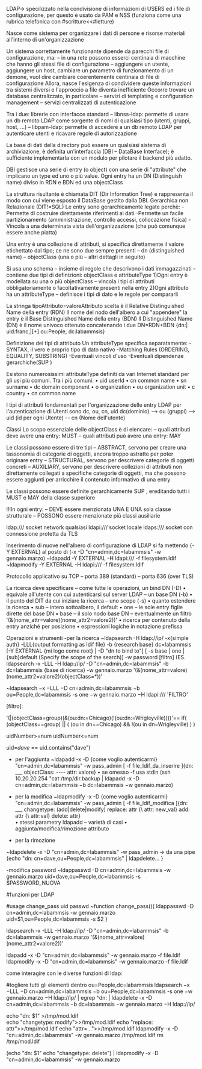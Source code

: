 LDAP-> specilizzato nella condivisione di informazioni di USERS ed i file di configurazione, per questo è usato da PAM e NSS
(funziona come una rubrica telefonica con #scritture<<#letture)

Nasce come sistema per organizzare i dati di persone e
risorse materiali all'interno di un'organizzazione

Un sistema correttamente funzionante dipende da parecchi file di configurazione, ma:
    – in una rete possono esserci centinaia di macchine che hanno gli stessi file di configurazione
    – aggiungere un utente, aggiungere un host, cambiare un parametro di funzionamento di un demone, vuol dire cambiare
    coerentemente centinaia di file di configurazione
Allora, nasce l'esigenza di condividere queste informazioni tra sistemi diversi e l'approccio a file diventa inefficiente
Occorre trovare un database centralizzato, in particolare
    – servizi di templating e configuration management
    – servizi centralizzati di autenticazione

Tra i due: librerie con interfacce standard
– libnss-ldap: permette di usare un db remoto LDAP come sorgente di nomi di qualsiasi tipo (utenti, gruppi, host, ...)
– libpam-ldap: permette di accedere a un db remoto LDAP per autenticare utenti e ricavare regole di autorizzazione

La base di dati della directory può essere un qualsiasi sistema di archiviazione,
è definita un'interfaccia (DBI – DataBase Interface);
è sufficiente implementarla con un modulo per pilotare il backend più adatto.

DBI gestisce una serie di entry (o object) con una serie di "attribute" che implicano un type ed uno o più value.
Ogni entry ha un DN (Distinguish name) diviso in RDN e BDN ed una objectClass

La struttura risultante è chiamata DIT (Dir Information Tree) e rappresenta il modo con cui viene esposto
il DataBase gestito dalla DBI. Gerarchica non Relazionale (DIT!=SQL)
Le entry sono gerarchicamente legate perchè:
    -Permette di costruire direttamente riferimenti ai dati
    -Permette un facile partizionamento (amministrazione, controllo accessi, collocazione fisica)
    -Vincola a una determinata vista dell'organizzazione (che può comunque essere anche piatta)

Una entry è una collezione di attributi, si specifica direttamente il valore etichettato dal tipo;
ce ne sono due sempre presenti
– dn (distinguished name)
– objectClass (una o più – altri dettagli in seguito)

Si usa uno schema
– insieme di regole che descrivono i dati immagazzinati
– contiene due tipi di definizioni: objectClass e attributeType
1)Ogni entry è modellata su una o più objectClass
    – vincola i tipi di attributi obbligatoriamente o facoltativamente presenti nella entry
2)Ogni attributo ha un attributeType
    – definisce i tipi di dato e le regole per compararli

La stringa tipoAttributo=valoreAttributo scelta è il Relative Distinguished Name della entry (RDN)
Il nome del nodo dell'albero a cui "appendere" la entry è il Base Distinguished Name della entry (BDN)
Il Distinguished Name (DN) è il nome univoco ottenuto concatenando i due DN=RDN+BDN {dn:| uid:franc,|[+] ou:People, dc:labammsis}

Definizione dei tipi di attributo
Un attributeType specifica separatamente:
    -SYNTAX, il vero e proprio tipo di dato nativo
    -Matching Rules (ORDERING, EQUALITY, SUBSTRING)
    -Eventuali vincoli d'uso
    -Eventuali dipendenze gerarchiche(SUP <altro attributeType>)

Esistono numerosissimi attributeType definiti da vari Internet standard per gli usi più comuni.
Tra i più comuni:
    • uid userId
    • cn common name
    • sn surname
    • dc domain component
    • o organization
    • ou organization unit
    • c country
    • cn common name

I tipi di attributi fondamentali per l'organizzazione delle entry LDAP per l'autenticazione di Utenti sono dc, ou, cn, uid
dc(dominio) --> ou (gruppi) --> uid (id per ogni Utente) -- cn (Nome dell'utente)

Classi
Lo scopo essenziale delle objectClass è di elencare:
– quali attributi deve avere una entry: MUST
– quali attributi può avere una entry: MAY

Le classi possono essere di tre tipi
– ABSTRACT, servono per creare una tassonomia di categorie di
oggetti, ancora troppo astratte per poter originare entry
– STRUCTURAL, servono per descrivere categorie di oggetti concreti
– AUXILIARY, servono per descrivere collezioni di attributi non
direttamente collegati a specifiche categorie di oggetti,
ma che possono essere aggiunti per arricchire il
contenuto informativo di una entry

Le classi possono essere definite gerarchicamente
SUP <altra objectClass>, ereditando tutti i MUST e MAY della classe superiore

!!!In ogni entry:
    – DEVE essere menzionata UNA E UNA sola classe strutturale
    – POSSONO essere menzionate più classi ausiliarie

ldap:/// socket network qualsiasi
ldapi:/// socket locale
ldaps:/// socket con connessione protetta da TLS

Inserimento di nuove nell'albero di configurazione di LDAP si fa mettendo {-Y EXTERNAL} al posto di (-x -D "cn=admin,dc=labammsis" -w gennaio.marzo)
~ldapadd -Y EXTERNAL -H ldapi:/// -f filesystem.ldif
~ldapmodify -Y EXTERNAL -H ldapi:/// -f filesystem.ldif

Protocollo applicativo su TCP
– porta 389 (standard)
– porta 636 (over TLS)

La ricerca deve specificare
– come tutte le operazioni, un bind DN (-D)
    • equivale all'utente con cui autenticarsi sul server LDAP
– un base DN (-b)
    • il punto del DIT da cui iniziare la ricerca
– uno scope (-s)
    • quanto estendere la ricerca
    • sub – intero sottoalbero, il default
    • one – le sole entry figlie dirette del base DN
    • base – il solo nodo base DN
– eventualmente un filtro '(&(nome_attr=valore)(nome_attr2=valore2))'
    • ricerca per contenuto della entry anziché per posizione
    • espressioni logiche in notazione prefissa

Operazioni e strumenti
-per la ricerca
~ldapsearch -H ldap://ip/ -x{simple auth} -LLL{output formatting as ldif file} -b {research base} dc=labammsis [-Y EXTERNAL {mi logo come root} | -D "dn to bind to"] [ -s base | one | {sub}default  (Specify the scope of the search)] -w password [filtro]
(ES. ldapsearch -x -LLL -H ldap://ip/ -D "cn=admin,dc=labammsis" -b dc=labammsis {base di ricerca} -w gennaio.marzo '(&(nome_attr=valore)(nome_attr2=valore2)(objectClass=*))'

~ldapsearch −x −LLL −D cn=admin,dc=labammsis −b ou=People,dc=labammsis -s one −w gennaio.marzo −H ldapi:/// 'FILTRO'

[filtro]:

'(|(objectClass=group)(&(ou:dn:=Chicago)(!(ou:dn:=Wrigleyville))))'== 
if( (objectClass==group) || ( (ou in dn==Chicago) && !(ou in dn=Wrigleyville) ) )

uidNumber>=num
uidNumber<=num

uid=*dave* == uid.contains("dave")

- per l'aggiunta
~ldapadd -x -D {come voglio autenticarmi} "cn=admin,dc=labammsis" -w pass_admin [ -f file_ldif_da_inserire ]{dn: ___
													     objectClass: ----
													     attr: valore}
    • se omesso -f usa stdin (ssh 10.20.20.254 "cat /tmp/dir.backup | ldapadd -x -D cn=admin,dc=labammsis −b dc=labammsis −w gennaio.marzo)

- per la modifica
~ldapmodify -x -D {come voglio autenticarmi} "cn=admin,dc=labammsis" -w pass_admin [ -f file_ldif_modifica ]{dn: ___
													     changetype: (add|delete|modify)
												         replace: attr {\ attr: new_val}
													     add: attr {\ attr:val}
													     delete: attr}		
    • stessi parametry ldapadd
    – varietà di casi
        • aggiunta/modifica/rimozione attributo

- per la rimozione

~ldapdelete -x -D "cn=admin,dc=labammsis" -w pass_admin -> da una pipe {echo "dn: cn=dave,ou=People,dc=labammsis" | ldapdelete...  }

-modifica password
    ~ldappasswd -D cn=admin,dc=labammsis -w gennaio.marzo uid=dave,ou=People,dc=labammsis -s $PASSWORD_NUOVA



#funzioni per LDAP

#usage change_pass uid passwd
~function change_pass(){
    ldappasswd -D cn=admin,dc=labammsis -w gennaio.marzo uid=$1,ou=People,dc=labammsis -s $2
}

ldapsearch -x -LLL -H ldap://ip/ -D "cn=admin,dc=labammsis" -b dc=labammsis -w gennaio.marzo '(&(nome_attr=valore)(nome_attr2=valore2))'

ldapadd -x -D "cn=admin,dc=labammsis" -w gennaio.marzo -f file.ldif
ldapmodify -x -D "cn=admin,dc=labammsis" -w gennaio.marzo -f file.ldif


come interagire con le diverse funzioni di ldap:

#togliere tutti gli elementi dentro ou=People,dc=labammsis
ldapsearch −x −LLL −D cn=admin,dc=labammsis −b ou=People,dc=labammsis -s one −w gennaio.marzo −H ldap://ip/ |
egrep ^dn: | ldapdelete -x -D cn=admin,dc=labammsis −b dc=labammsis −w gennaio.marzo −H ldap://ip/

echo "dn: $1" >/tmp/mod.ldif                      
echo "changetype: modify">>/tmp/mod.ldif
echo "replace: attr">>/tmp/mod.ldif
echo "attr=...">>/tmp/mod.ldif
ldapmodify -x -D "cn=admin,dc=labammsis" -w gennaio.marzo  /tmp/mod.ldif
rm /tmp/mod.ldif


(echo "dn: $1"
echo "changetype: delete") | ldapmodify -x -D "cn=admin,dc=labammsis" -w gennaio.marzo